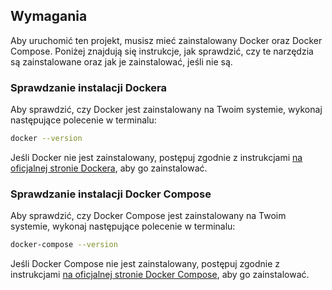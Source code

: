 ## Wymagania

Aby uruchomić ten projekt, musisz mieć zainstalowany Docker oraz Docker Compose. Poniżej znajdują się instrukcje, jak sprawdzić, czy te narzędzia są zainstalowane oraz jak je zainstalować, jeśli nie są.

### Sprawdzanie instalacji Dockera

Aby sprawdzić, czy Docker jest zainstalowany na Twoim systemie, wykonaj następujące polecenie w terminalu:

```sh
docker --version
```

Jeśli Docker nie jest zainstalowany, postępuj zgodnie z instrukcjami [na oficjalnej stronie Dockera](https://docs.docker.com/get-docker/), aby go zainstalować.

### Sprawdzanie instalacji Docker Compose

Aby sprawdzić, czy Docker Compose jest zainstalowany na Twoim systemie, wykonaj następujące polecenie w terminalu:

```sh
docker-compose --version
```

Jeśli Docker Compose nie jest zainstalowany, postępuj zgodnie z instrukcjami [na oficjalnej stronie Docker Compose](https://docs.docker.com/compose/install/), aby go zainstalować.
